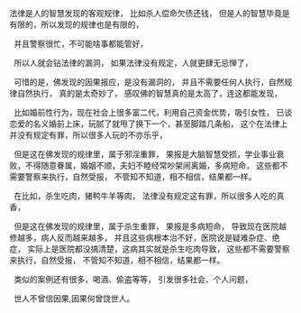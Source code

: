 法律是人的智慧发现的客观规律，
比如杀人偿命欠债还钱，
但是人的智慧毕竟是有限的，所以发现的规律也是有限的，
&nbsp;
并且警察很忙，不可能啥事都能管好，
&nbsp;
所以人就会钻法律的漏洞，
如果法律没有规定，人就更肆无忌惮了，
&nbsp;
可惜的是，佛发现的因果报应，是没有漏洞的，
并且不需要任何人执行，自然规律自然执行，
真的是太奇妙了，
感叹佛的智慧真的是太高了，连这都能发现，
&nbsp;
比如婚前性行为，现在社会上很多富二代，利用自己资金优势，吸引女性，
已谈恋爱的名义婚前上床，玩腻了就甩了换下一个，甚至脚踏几条船，
这个在法律上并没有规定有罪，所以很多人玩的不亦乐乎，
&nbsp;
但是这在佛发现的规律里，属于邪淫重罪，
果报是大脑智慧受损，学业事业衰败，不得随意眷属，婚姻不顺，夫妇不睦经常吵架闹离婚，多病短命，
这些都不需要警察来执行，自然受报，
不管知不知道，相不相信，结果都一样。
&nbsp;
在比如，杀生吃肉，猪鸭牛羊等肉，
法律没有规定这有罪，所以很多人吃的真香，
&nbsp;
但是这在佛发现的规律里，属于杀生重罪，
果报是多病短命，
导致现在医院越修越多，病人反而越来越多，
并且这些病根本治不好，医院说是疑难杂症、绝症，
实际上是医院都没搞清楚，这病其实就是杀生吃肉导致，
这些都不需要警察来执行，自然受报，
不管知不知道，相不相信，结果都一样。
&nbsp;
类似的案例还有很多，喝酒、偷盗等等，
引发很多社会、个人问题，
&nbsp;
世人不曾信因果,因果何曾饶世人。

